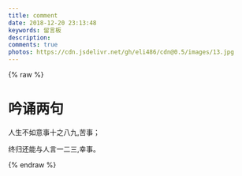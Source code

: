 ```yaml
---
title: comment
date: 2018-12-20 23:13:48
keywords: 留言板
description: 
comments: true
photos: https://cdn.jsdelivr.net/gh/eli486/cdn@0.5/images/13.jpg
---
```

{% raw %}
<div class="toc-container">
  <div class="toc" style="background: none;">
  </div>
</div>
<div class="entry-content">
  <div class="poem-wrap">
    <div class="poem-border poem-left">
    </div>
    <div class="poem-border poem-right">
    </div>
    <h1>
    吟诵两句</h1>
    <p id="poem">
    人生不如意事十之八九,苦事；</p>
    <p id="info">
    终归还能与人言一二三,幸事。</p>
  </div>
</div>
{% endraw %}